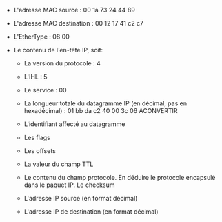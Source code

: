  - L'adresse MAC source : 00 1a 73 24 44 89

 - L'adresse MAC destination : 00 12 17 41 c2 c7

- L'EtherType : 08 00

- Le contenu de l'en-tête IP, soit:

    - La version du protocole : 4
    - L'IHL : 5
    - Le service : 00
    - La longueur totale du datagramme IP (en décimal, pas en hexadécimal) : 01 bb da c2 40 00 3c 06  ACONVERTIR

    - L'identifiant affecté au datagramme
    - Les flags
    - Les offsets
    - La valeur du champ TTL
    - Le contenu du champ protocole. En déduire le protocole encapsulé dans le
paquet IP.
Le checksum

    - L'adresse IP source (en format décimal)
    - L'adresse IP de destination (en format décimal)
